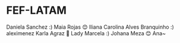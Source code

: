 # FEF-LATAM

Daniela Sanchez :)
Maia Rojas 😊 
Iliana
Carolina Alves Branquinho :)
aleximenez
Karla Agraz 💜
Lady Marcela :)
Johana Meza 😊 
Ana~